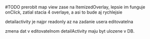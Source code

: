 #TODO 
prerobit map view zase na ItemizedOverlay, lepsie im funguje onClick, zatial stacia 4
overlaye, a asi to bude aj rychlejsie

detailactivity je najpr readonly az na zadanie usera editovatelna

zmena dat v editovatelnom detailActivity maju byt ulozene v DB.

